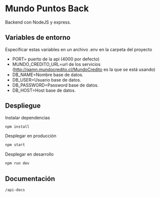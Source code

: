 # Mundo Puntos Back
Backend con NodeJS y express.

## Variables de entorno
Especificar estas variables en un archivo .env en la carpeta del proyecto

* PORT= puerto de la api (4000 por defecto)
* MUNDO_CREDITO_URL=url de los servicios (http://qamn.mundocredito.cl/MundoCredito es la que se está usando)
* DB_NAME=Nombre base de datos.
* DB_USER=Usuario base de datos.
* DB_PASSWORD=Password base de datos.
* DB_HOST=Host base de datos.

## Despliegue
Instalar dependencias
```bash
npm install
```
Desplegar en producción 
```bash
npm start
```
Desplegar en desarrollo
```bash
npm run dev
```

## Documentación
```bash
/api-docs
```
